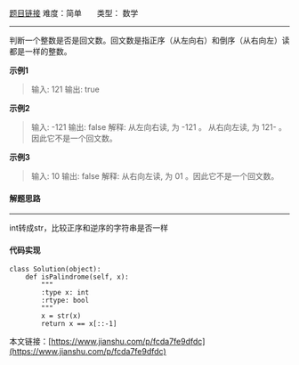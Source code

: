  [题目链接](https://leetcode-cn.com/problems/palindrome-number/)
难度：简单          &nbsp;&nbsp;&nbsp;&nbsp;&nbsp;&nbsp;类型：  数学
***
 判断一个整数是否是回文数。回文数是指正序（从左向右）和倒序（从右向左）读都是一样的整数。

 
**示例1**
> 输入: 121
输出: true

**示例2**
>输入: -121
输出: false
解释: 从左向右读, 为 -121 。 从右向左读, 为 121- 。因此它不是一个回文数。 

**示例3**
>输入: 10
输出: false
解释: 从右向左读, 为 01 。因此它不是一个回文数。

#### 解题思路
***
 int转成str，比较正序和逆序的字符串是否一样



#### 代码实现
```
class Solution(object):
    def isPalindrome(self, x):
        """
        :type x: int
        :rtype: bool
        """
        x = str(x)
        return x == x[::-1]
```

本文链接：[https://www.jianshu.com/p/fcda7fe9dfdc](https://www.jianshu.com/p/fcda7fe9dfdc)
